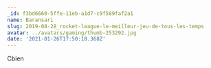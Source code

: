 ```yaml
---
_id: f3bd6660-5ffe-11eb-a1d7-c9f589faf2a1
name: Baransari
slug: 2019-08-28_rocket-league-le-meilleur-jeu-de-tous-les-temps
avatar: ../avatars/gaming/thumb-253292.jpg
date: '2021-01-26T17:50:18.368Z'
---
```

Cbien
